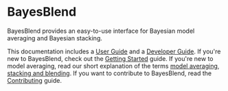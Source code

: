 # BayesBlend

BayesBlend provides an easy-to-use interface for Bayesian model averaging and Bayesian stacking.

This documentation includes a [User Guide](user-guide/index.md) and a [Developer Guide](developer-guide/index.md).
If you're new to BayesBlend, check out the [Getting Started](user-guide/getting-started.md) guide.
If you're new to model averaging, read our short explanation of the terms 
[model averaging, stacking and blending](user-guide/blending.md).
If you want to contribute to BayesBlend, read the [Contributing](developer-guide/contributing.md) guide.
